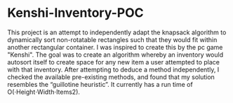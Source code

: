 # Kenshi-Inventory-POC
This project is an attempt to independently adapt the knapsack algorithm to dynamically sort non-rotatable rectangles such that they would fit within another rectangular container.   I was inspired to create this by the pc game "Kenshi". The goal was to create an algorithm whereby an inventory would autosort itself to create space for any new item a user attempted to place with that inventory. After attempting to deduce a method independently, I checked the available pre-existing methods, and found that my solution resembles the “guillotine heuristic”.  It currently has a run time of O(⋅Height⋅Width⋅Items2).
